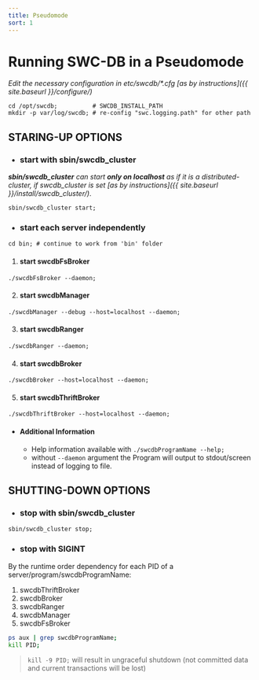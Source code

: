 ```yaml
---
title: Pseudomode
sort: 1
---
```



# Running SWC-DB in a Pseudomode

_Edit the necessary configuration in etc/swcdb/*.cfg [as by instructions]({{ site.baseurl }}/configure/)_

```
cd /opt/swcdb;          # SWCDB_INSTALL_PATH
mkdir -p var/log/swcdb; # re-config "swc.logging.path" for other path
```



## STARING-UP OPTIONS


* ### start with sbin/swcdb_cluster
_**sbin/swcdb_cluster** can start **only on localhost** as if it is a distributed-cluster, if swcdb_cluster is set [as by instructions]({{ site.baseurl }}/install/swcdb_cluster/)_.
```
sbin/swcdb_cluster start;
```


* ### start each server independently
```
cd bin; # continue to work from 'bin' folder
```

  1. #### start swcdbFsBroker
```
./swcdbFsBroker --daemon;
```
  2. #### start swcdbManager
```
./swcdbManager --debug --host=localhost --daemon;
```
  3. #### start swcdbRanger
```
./swcdbRanger --daemon;
```
  4. #### start swcdbBroker
```
./swcdbBroker --host=localhost --daemon;
```
  5. #### start swcdbThriftBroker
```
./swcdbThriftBroker --host=localhost --daemon;
```

  * #### Additional Information
    * Help information available with ```./swcdbProgramName --help;```
    * without ```--daemon``` argument the Program will output to stdout/screen instead of logging to file.





## SHUTTING-DOWN OPTIONS

* ### stop with sbin/swcdb_cluster
```
sbin/swcdb_cluster stop;
```

* ### stop with SIGINT
By the runtime order dependency for each PID of a server/program/swcdbProgramName:
  1. swcdbThriftBroker
  2. swcdbBroker
  3. swcdbRanger
  4. swcdbManager
  5. swcdbFsBroker

  ```bash
ps aux | grep swcdbProgramName;
kill PID;
```
  > ```kill -9 PID;``` will result in ungraceful shutdown (not committed data and current transactions will be lost)
